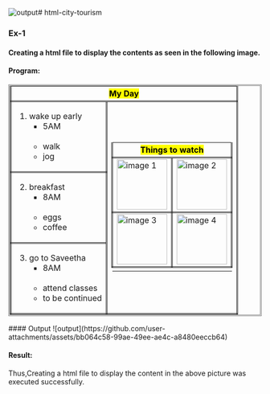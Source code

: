 ![output](https://github.com/user-attachments/assets/a5f4ae65-133d-4d99-88ee-39dcc76c9f9f)# html-city-tourism
### Ex-1
#### Creating a html file to display the contents as seen in the following image.
#### Program:
<!DOCTYPE html>
<html>
<head>
<title>My Day</title>
</head>
<body>
<table cellpadding= "10" cellspacing="10" style="border-style: double;">
<tr>
<th colspan="2" class="center" style="border-style: double;"><mark>My Day</mark></th>
</tr>
<tr>
<td style="border-style: double;">
<ol>
<li>wake up early
<ul>
<li style="list-style-type: square; margin-bottom: 20px">5AM</li>
<li>walk</li>
<li>jog</li>
</ul>
</li>
</ol>
</td>
<td rowspan="3" style="border-style: double;">
<table>
<tr>
<th colspan="2" class="center highlight" style="border-style: double;"><mark>Things to watch</mark></th>
</tr>
<tr >
<td style="border-style: double;"><img src="10801070.jpg" alt="image 1" width="100" height="100" >
<td style="border-style: double;"><img src="10801123.jpg" alt="image 2" width="100" height="100">
</tr>
<tr>
<td style="border-style: double;"><img src="10801163.jpg" alt="image 3" width="100" height="100">
<td style="border-style: double;"><img src="10801300.jpg" alt="image 4" width="100" height="100">
</td>

</tr>
<tr>
<td></td>
</tr>
</table>
</td>
</tr>
<tr>
<td style="border-style: double;">
<ol start="2">
<li>breakfast
<ul>
<li style="list-style-type: square; margin-bottom: 20px">8AM</li>
<li>eggs</li>
<li>coffee</li>
</ul>
</li>
</ol>
</td>
</tr>
<tr>
<td style="border-style: double;">
<ol start="3">
<li>go to Saveetha
<ul>
<li style="list-style-type: square; margin-bottom: 20px">8AM</li>
<li>attend classes</li>
<li>to be continued</li>
</ul>
</li>
</ol>
</td>
</tr>
</table>
</body>
</html>
#### Output
![output](https://github.com/user-attachments/assets/bb064c58-99ae-49ee-ae4c-a8480eeccb64)

#### Result:
Thus,Creating a html file to display the content in the above picture was executed successfully.


